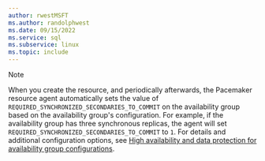 ```yaml
---
author: rwestMSFT
ms.author: randolphwest
ms.date: 09/15/2022
ms.service: sql
ms.subservice: linux
ms.topic: include
---
```

> [!NOTE]  
> When you create the resource, and periodically afterwards, the Pacemaker resource agent automatically sets the value of `REQUIRED_SYNCHRONIZED_SECONDARIES_TO_COMMIT` on the availability group based on the availability group's configuration. For example, if the availability group has three synchronous replicas, the agent will set `REQUIRED_SYNCHRONIZED_SECONDARIES_TO_COMMIT` to `1`. For details and additional configuration options, see [High availability and data protection for availability group configurations](../../linux/sql-server-linux-availability-group-ha.md).
